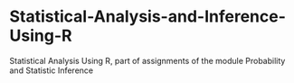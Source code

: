 # Statistical-Analysis-and-Inference-Using-R
Statistical Analysis Using R, part of assignments of the module Probability and Statistic Inference
